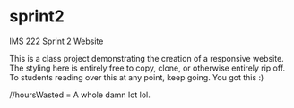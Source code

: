 # sprint2
IMS 222 Sprint 2 Website

This is a class project demonstrating the creation of a responsive website.
The styling here is entirely free to copy, clone, or otherwise entirely rip off. 
To students reading over this at any point, keep going. You got this :)

//hoursWasted = A whole damn lot lol.
